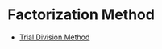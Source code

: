 # Factorization Method
- [Trial Division Method](https://github.com/X-Vector/factorization/blob/master/Trial-Division-Method.md)

